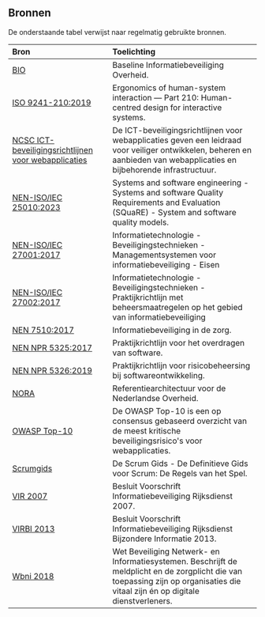 ## Bronnen

De onderstaande tabel verwijst naar regelmatig gebruikte bronnen.

| Bron | Toelichting |
|:-----|:------------|
| [BIO](https://bio-overheid.nl/media/1572/bio-versie-104zv_def.pdf) | Baseline Informatiebeveiliging Overheid. |
| [ISO 9241-210:2019](https://www.iso.org/standard/77520.html) | Ergonomics of human-system interaction — Part 210: Human-centred design for interactive systems. |
| [NCSC ICT-beveiligingsrichtlijnen voor webapplicaties](https://www.ncsc.nl/documenten/publicaties/2019/mei/01/ict-beveiligingsrichtlijnen-voor-webapplicaties) | De ICT-beveiligingsrichtlijnen voor webapplicaties geven een leidraad voor veiliger ontwikkelen, beheren en aanbieden van webapplicaties en bijbehorende infrastructuur. |
| [NEN-ISO/IEC 25010:2023](https://www.nen.nl/nen-iso-iec-25010-2023-en-318088) | Systems and software engineering - Systems and software Quality Requirements and Evaluation (SQuaRE) - System and software quality models. |
| [NEN-ISO/IEC 27001:2017](https://www.nen.nl/nen-en-iso-iec-27001-2017-a11-2020-nl-265545) | Informatietechnologie - Beveiligingstechnieken - Managementsystemen voor informatiebeveiliging - Eisen |
| [NEN-ISO/IEC 27002:2017](https://www.nen.nl/nen-en-iso-iec-27002-2017-nl-245390) | Informatietechnologie - Beveiligingstechnieken - Praktijkrichtlijn met beheersmaatregelen op het gebied van informatiebeveiliging |
| [NEN 7510:2017](https://www.nen.nl/nen-7510-1-2017-a1-2020-nl-267179) | Informatiebeveiliging in de zorg. |
| [NEN NPR 5325:2017](https://www.nen.nl/npr-5325-2017-nl-238298) | Praktijkrichtlijn voor het overdragen van software. |
| [NEN NPR 5326:2019](https://www.nen.nl/npr-5326-2019-nl-262885) | Praktijkrichtlijn voor risicobeheersing bij softwareontwikkeling. |
| [NORA](https://www.noraonline.nl) | Referentiearchitectuur voor de Nederlandse Overheid. |
| [OWASP Top-10](https://owasp.org/www-project-top-ten/) | De OWASP Top-10 is een op consensus gebaseerd overzicht van de meest kritische beveiligingsrisico's voor webapplicaties. |
| [Scrumgids](https://scrumguides.org/docs/scrumguide/v2020/2020-Scrum-Guide-Dutch.pdf) | De Scrum Gids - De Definitieve Gids voor Scrum: De Regels van het Spel. |
| [VIR 2007](https://wetten.overheid.nl/BWBR0022141/2007-07-01) | Besluit Voorschrift Informatiebeveiliging Rijksdienst 2007. |
| [VIRBI 2013](https://wetten.overheid.nl/BWBR0033507/2013-06-01) | Besluit Voorschrift Informatiebeveiliging Rijksdienst Bijzondere Informatie 2013. |
| [Wbni 2018](https://wetten.overheid.nl/BWBR0041515/2020-07-15) | Wet Beveiliging Netwerk- en Informatiesystemen. Beschrijft de meldplicht en de zorgplicht die van toepassing zijn op organisaties die vitaal zijn én op digitale dienstverleners. |
